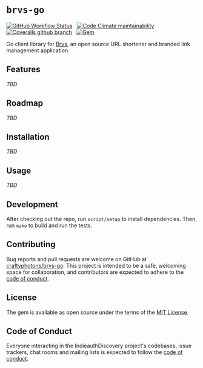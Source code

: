 # `brvs-go`

[![GitHub Workflow Status](https://img.shields.io/github/workflow/status/craftyphotons/brvs-go/Verify/main?style=for-the-badge)](https://github.com/craftyphotons/brvs-go/actions?query=workflow%3AVerify)
&nbsp;
[![Code Climate maintainability](https://img.shields.io/codeclimate/maintainability/craftyphotons/brvs-go?style=for-the-badge)](https://codeclimate.com/github/craftyphotons/brvs-go)
&nbsp;
[![Coveralls github branch](https://img.shields.io/coveralls/github/craftyphotons/brvs-go/main?style=for-the-badge)](https://coveralls.io/github/craftyphotons/brvs-go)
&nbsp;
[![Gem](https://img.shields.io/gem/v/brvs?style=for-the-badge)](https://rubygems.org/gems/brvs)

Go client library for [Brvs](https://github.com/craftyphotons/brvs), an open source URL shortener and branded link management application.

## Features

_TBD_

## Roadmap

_TBD_

## Installation

_TBD_

## Usage

_TBD_

## Development

After checking out the repo, run `script/setup` to install dependencies. Then, run `make` to build and run the tests.

## Contributing

Bug reports and pull requests are welcome on GitHub at [craftyphotons/brvs-go](https://github.com/craftyphotons/brvs-go). This project is intended to be a safe, welcoming space for collaboration, and contributors are expected to adhere to the [code of conduct](https://github.com/craftyphotons/brvs-go/blob/main/CODE_OF_CONDUCT.md).

## License

The gem is available as open source under the terms of the [MIT License](https://opensource.org/licenses/MIT).

## Code of Conduct

Everyone interacting in the IndieauthDiscovery project's codebases, issue trackers, chat rooms and mailing lists is expected to follow the [code of conduct](https://github.com/craftyphotons/brvs-go/blob/main/CODE_OF_CONDUCT.md).
